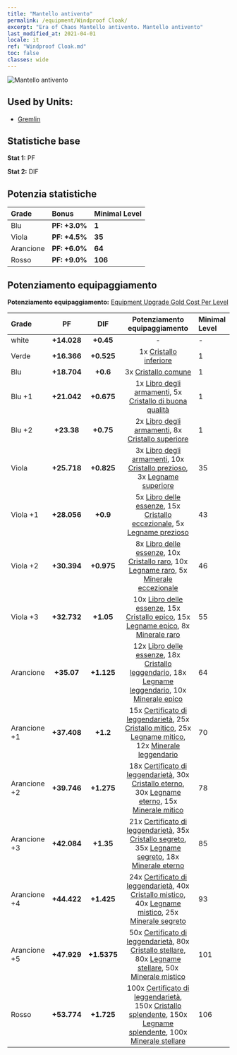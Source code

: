 ```yaml
---
title: "Mantello antivento"
permalink: /equipment/Windproof Cloak/
excerpt: "Era of Chaos Mantello antivento. Mantello antivento"
last_modified_at: 2021-04-01
locale: it
ref: "Windproof Cloak.md"
toc: false
classes: wide
---
```


  ![Mantello antivento](/images/e/e_6014.png)

## Used by Units:

* [Gremlin](/it/units/Gremlin/) 


## Statistiche base
 **Stat 1:** PF

 **Stat 2:** DIF

## Potenzia statistiche

  |     Grade    |   Bonus | Minimal Level | 
  |:-------------|:--------|:--------------| 
  | Blu | **PF: +3.0%** | **1** | 
  | Viola | **PF: +4.5%** | **35** | 
  | Arancione | **PF: +6.0%** | **64** | 
  | Rosso | **PF: +9.0%** | **106** | 


## Potenziamento equipaggiamento
 **Potenziamento equipaggiamento:** [Equipment Upgrade Gold Cost Per Level](/equipment/EquipmentUpgradeCostPerLevel/) 

  |          Grade      | PF | DIF | Potenziamento equipaggiamento | Minimal Level |
  |:--------------------|:---------:|:---------:|:----------------:|:--------------|
  | white | **+14.028** | **+0.45** | - | - |
  | Verde | **+16.366** | **+0.525** | 1x [Cristallo inferiore](/it/Items/mat_5/) | 1 |
  | Blu | **+18.704** | **+0.6** | 3x [Cristallo comune](/it/Items/mat_11/) | 1 |
  | Blu +1 | **+21.042** | **+0.675** | 1x [Libro degli armamenti](/it/Items/mat_18/), 5x [Cristallo di buona qualità](/it/Items/mat_17/) | 1 |
  | Blu +2 | **+23.38** | **+0.75** | 2x [Libro degli armamenti](/it/Items/mat_25/), 8x [Cristallo superiore](/it/Items/mat_24/) | 1 |
  | Viola | **+25.718** | **+0.825** | 3x [Libro degli armamenti](/it/Items/mat_32/), 10x [Cristallo prezioso](/it/Items/mat_31/), 3x [Legname superiore](/it/Items/mat_20/) | 35 |
  | Viola +1 | **+28.056** | **+0.9** | 5x [Libro delle essenze](/it/Items/mat_39/), 15x [Cristallo eccezionale](/it/Items/mat_38/), 5x [Legname prezioso](/it/Items/mat_27/) | 43 |
  | Viola +2 | **+30.394** | **+0.975** | 8x [Libro delle essenze](/it/Items/mat_46/), 10x [Cristallo raro](/it/Items/mat_45/), 10x [Legname raro](/it/Items/mat_41/), 5x [Minerale eccezionale](/it/Items/mat_33/) | 46 |
  | Viola +3 | **+32.732** | **+1.05** | 10x [Libro delle essenze](/it/Items/mat_53/), 15x [Cristallo epico](/it/Items/mat_52/), 15x [Legname epico](/it/Items/mat_48/), 8x [Minerale raro](/it/Items/mat_40/) | 55 |
  | Arancione | **+35.07** | **+1.125** | 12x [Libro delle essenze](/it/Items/mat_60/), 18x [Cristallo leggendario](/it/Items/mat_59/), 18x [Legname leggendario](/it/Items/mat_55/), 10x [Minerale epico](/it/Items/mat_47/) | 64 |
  | Arancione +1 | **+37.408** | **+1.2** | 15x [Certificato di leggendarietà](/it/Items/mat_67/), 25x [Cristallo mitico](/it/Items/mat_66/), 25x [Legname mitico](/it/Items/mat_62/), 12x [Minerale leggendario](/it/Items/mat_54/) | 70 |
  | Arancione +2 | **+39.746** | **+1.275** | 18x [Certificato di leggendarietà](/it/Items/mat_74/), 30x [Cristallo eterno](/it/Items/mat_73/), 30x [Legname eterno](/it/Items/mat_69/), 15x [Minerale mitico](/it/Items/mat_61/) | 78 |
  | Arancione +3 | **+42.084** | **+1.35** | 21x [Certificato di leggendarietà](/it/Items/mat_81/), 35x [Cristallo segreto](/it/Items/mat_80/), 35x [Legname segreto](/it/Items/mat_76/), 18x [Minerale eterno](/it/Items/mat_68/) | 85 |
  | Arancione +4 | **+44.422** | **+1.425** | 24x [Certificato di leggendarietà](/it/Items/mat_88/), 40x [Cristallo mistico](/it/Items/mat_87/), 40x [Legname mistico](/it/Items/mat_83/), 25x [Minerale segreto](/it/Items/mat_75/) | 93 |
  | Arancione +5 | **+47.929** | **+1.5375** | 50x [Certificato di leggendarietà](/it/Items/mat_95/), 80x [Cristallo stellare](/it/Items/mat_94/), 80x [Legname stellare](/it/Items/mat_90/), 50x [Minerale mistico](/it/Items/mat_82/) | 101 |
  | Rosso | **+53.774** | **+1.725** | 100x [Certificato di leggendarietà](/it/Items/mat_102/), 150x [Cristallo splendente](/it/Items/mat_101/), 150x [Legname splendente](/it/Items/mat_97/), 100x [Minerale stellare](/it/Items/mat_89/) | 106 |

